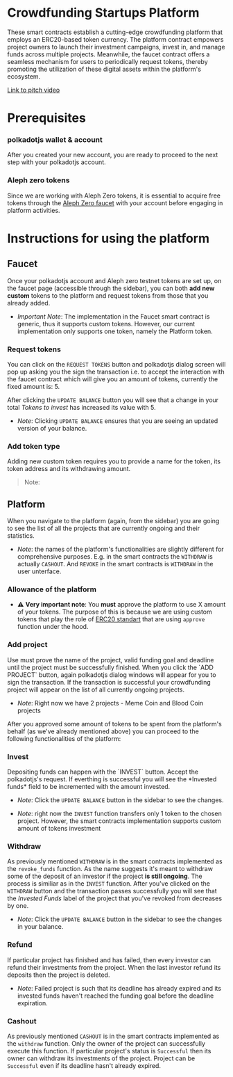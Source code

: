 # Crowdfunding Startups Platform

These smart contracts establish a cutting-edge crowdfunding platform that employs an ERC20-based token currency. The platform contract empowers project owners to launch their investment campaigns, invest in, and manage funds across multiple projects. Meanwhile, the faucet contract offers a seamless mechanism for users to periodically request tokens, thereby promoting the utilization of these digital assets within the platform's ecosystem.

[Link to pitch video]()

# Prerequisites
<h3>polkadotjs wallet & account</h3>

After you created your new account, you are ready to proceed to the next step with your polkadotjs account.

<h3>Aleph zero tokens</h3>

Since we are working with Aleph Zero tokens, it is essential to acquire free tokens through the [Aleph Zero faucet](https://faucet.test.azero.dev/) with your account before engaging in platform activities.

# Instructions for using the platform

<h2>Faucet</h2>

Once your polkadotjs account and Aleph zero testnet tokens are set up, on the faucet page (accessible through the sidebar), you can both **add new custom** tokens to the platform and request tokens from those that you already added.

* *Important Note*: The implementation in the Faucet smart contract is generic, thus it supports custom tokens. However, our current implementation only supports one token, namely the Platform token.

<h3>Request tokens</h3>

You can click on the `REQUEST TOKENS` button and polkadotjs dialog screen will pop up asking you the sign the transaction i.e. to accept the interaction with the faucet contract which will give you an amount of tokens, currently the fixed amount is: 5.

After clicking the `UPDATE BALANCE` button you will see that a change in your total *Tokens to invest* has increased its value with 5.

* *Note*: Clicking `UPDATE BALANCE` ensures that you are seeing an updated version of your balance.

<h3>Add token type</h3>
Adding new custom token requires you to provide a name for the token, its token address and its withdrawing amount.

> Note: 

<h2>Platform</h2>
When you navigate to the platform (again, from the sidebar) you are going to see the list of all the projects that are currently ongoing and their statistics.

* *Note*: the names of the platform's functionalities are slightly different for comprehensive purposes. E.g. in the smart contracts the `WITHDRAW` is actually `CASHOUT`. And `REVOKE` in the smart contracts is `WITHDRAW` in the user unterface.


<h3>Allowance of the platform</h3>

* ⚠️ **Very important note**: You **must** approve the platform to use X amount of your tokens. The purpose of this is because we are using custom tokens that play the role of [ERC20 standart](https://ethereum.org/en/developers/docs/standards/tokens/erc-20/) that are using `approve` function under the hood.

<h3>Add project</h3>
Use must prove the name of the project, valid funding goal and deadline until the project must be successfully finished. When you click the `ADD PROJECT` button, again polkadotjs dialog windows will appear for you to sign the transaction. If the transaction is successful your crowdfunding project will appear on the list of all currently ongoing projects.

* *Note*: Right now we have 2 projects - Meme Coin and Blood Coin projects

After you approved some amount of tokens to be spent from the platform's behalf (as we've already mentioned above) you can proceed to the following functionalities of the platform:

<h3>Invest</h3>
Depositing funds can happen with the `INVEST` button. Accept the polkadotjs's request. If everthing is successful you will see the *Invested funds* field to be incremented with the amount invested.

* *Note*: Click the `UPDATE BALANCE` button in the sidebar to see the changes.

* *Note*: right now the `INVEST` function transfers only 1 token to the chosen project. However, the smart contracts implementation supports custom amount of tokens investment

<h3>Withdraw</h3>

As previously mentioned `WITHDRAW` is in the smart contracts implemented as the `revoke_funds` function. As the name suggests it's meant to withdraw some of the deposit of an investor if the project **is still ongoing**. The process is similiar as in the `INVEST` function. After you've clicked on the `WITHDRAW` button and the transaction passes successfully you will see that the *Invested Funds* label of the project that you've revoked from decreases by one.

* *Note*: Click the `UPDATE BALANCE` button in the sidebar to see the changes in your balance.

<h3>Refund</h3>

If particular project has finished and has failed, then every investor can refund their investments from the project. When the last investor refund its deposits then the project is deleted.

* *Note*: Failed project is such that its deadline has already expired and its invested funds haven't reached the funding goal before the deadline expiration.

<h3>Cashout</h3>

As previously mentioned `CASHOUT` is in the smart contracts implemented as the `withdraw` function. Only the owner of the project can successfully execute this function. If particular project's status is `Successful` then its owner can withdraw its investments of the project. Project can be `Successful` even if its deadline hasn't already expired.